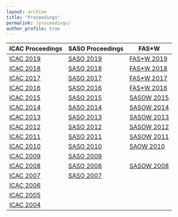 ```yaml
---
layout: archive
title: "Proceedings"
permalink: /proceedings/
author_profile: true
---
```



ICAC Proceedings | SASO Proceedings | FAS*W
--- | --- | --- |
[ICAC 2019](https://ieeexplore.ieee.org/xpl/conhome/8826228/proceeding) |  [SASO 2019](https://ieeexplore.ieee.org/xpl/conhome/8765675/proceeding) | [FAS*W 2019](https://ieeexplore.ieee.org/xpl/conhome/8785421/proceeding)
[ICAC 2018](https://ieeexplore.ieee.org/xpl/conhome/8496900/proceeding) | [SASO 2018](https://ieeexplore.ieee.org/xpl/conhome/8613687/proceeding) | [FAS*W 2018](https://ieeexplore.ieee.org/xpl/conhome/8598461/proceeding) |
[ICAC 2017](https://ieeexplore.ieee.org/xpl/conhome/8004094/proceeding) | [SASO 2017](https://ieeexplore.ieee.org/xpl/conhome/8063636/proceeding) | [FAS*W 2017](https://ieeexplore.ieee.org/xpl/conhome/8063634/proceeding) |
[ICAC 2016](https://ieeexplore.ieee.org/xpl/conhome/7572801/proceeding) | [SASO 2016](https://ieeexplore.ieee.org/xpl/conhome/7774239/proceeding) | [FAS*W 2016](https://ieeexplore.ieee.org/xpl/conhome/7784661/proceeding) |
[ICAC 2015](https://ieeexplore.ieee.org/xpl/conhome/7264388/proceeding) | [SASO 2015](https://ieeexplore.ieee.org/xpl/conhome/7304000/proceeding) | [SASOW 2015](https://ieeexplore.ieee.org/xpl/conhome/7305895/proceeding) |
[ICAC 2014](https://www.usenix.org/conference/icac14) | [SASO 2014](https://ieeexplore.ieee.org/xpl/conhome/6998166/proceeding) | [SASOW 2014](https://ieeexplore.ieee.org/xpl/conhome/7055964/proceeding) |
[ICAC 2013](https://www.usenix.org/conference/icac13) | [SASO 2013](https://ieeexplore.ieee.org/xpl/conhome/6657101/proceeding) | [SASOW 2013](https://ieeexplore.ieee.org/xpl/conhome/6802827/proceeding) |
[ICAC 2012](https://dl.acm.org/citation.cfm?id=2371536) | [SASO 2012](https://ieeexplore.ieee.org/xpl/conhome/6391323/proceeding) | [SASOW 2012](https://ieeexplore.ieee.org/xpl/conhome/6497699/proceeding) |
[ICAC 2011](https://dl.acm.org/citation.cfm?doid=1998582) | [SASO 2011](https://ieeexplore.ieee.org/xpl/conhome/6062618/proceeding) | [SASOW 2011](https://ieeexplore.ieee.org/xpl/conhome/6114263/proceeding) |
[ICAC 2010](https://dl.acm.org/citation.cfm?doid=1809049) | [SASO 2010](https://ieeexplore.ieee.org/xpl/conhome/5628460/proceeding) | [SAOW 2010](https://ieeexplore.ieee.org/xpl/conhome/5729428/proceeding) |
[ICAC 2009](https://dl.acm.org/citation.cfm?doid=1555228) | [SASO 2009](https://ieeexplore.ieee.org/xpl/conhome/5298382/proceeding) | |
[ICAC 2008](https://ieeexplore.ieee.org/xpl/conhome/4550812/proceeding) | [SASO 2008](https://ieeexplore.ieee.org/xpl/conhome/4663390/proceeding) | [SASOW 2008](https://ieeexplore.ieee.org/xpl/conhome/4800625/proceeding) |
[ICAC 2007](https://ieeexplore.ieee.org/xpl/conhome/4273085/proceeding) | [SASO 2007](https://ieeexplore.ieee.org/xpl/conhome/4274871/proceeding) |  |
[ICAC 2006](https://ieeexplore.ieee.org/xpl/conhome/11035/proceeding) | |  |
[ICAC 2005](https://ieeexplore.ieee.org/xpl/conhome/10030/proceeding) | |  |
[ICAC 2004](https://ieeexplore.ieee.org/xpl/conhome/9121/proceeding) | |  |
